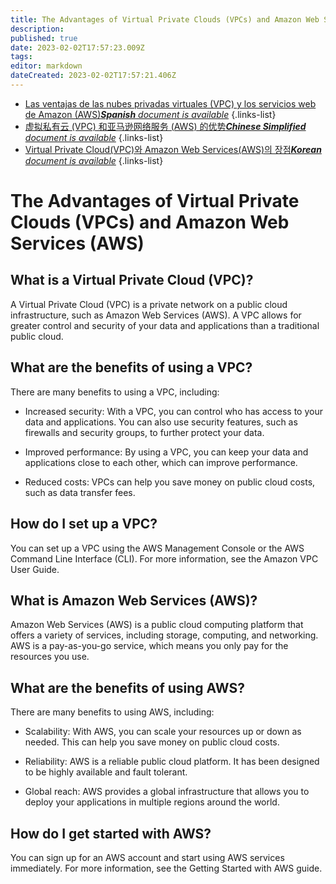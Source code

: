 ```yaml
---
title: The Advantages of Virtual Private Clouds (VPCs) and Amazon Web Services (AWS)
description: 
published: true
date: 2023-02-02T17:57:23.009Z
tags: 
editor: markdown
dateCreated: 2023-02-02T17:57:21.406Z
---
```


- [Las ventajas de las nubes privadas virtuales (VPC) y los servicios web de Amazon (AWS)***Spanish** document is available*](/es/Knowledge-base/Common/the-advantages-of-virtual-private-clouds-vpcs-and-amazon-web-services-aws)
{.links-list}
- [虚拟私有云 (VPC) 和亚马逊网络服务 (AWS) 的优势***Chinese Simplified** document is available*](/zh/Knowledge-base/Common/the-advantages-of-virtual-private-clouds-vpcs-and-amazon-web-services-aws)
{.links-list}
- [Virtual Private Cloud(VPC)와 Amazon Web Services(AWS)의 장점***Korean** document is available*](/ko/Knowledge-base/Common/the-advantages-of-virtual-private-clouds-vpcs-and-amazon-web-services-aws)
{.links-list}


# The Advantages of Virtual Private Clouds (VPCs) and Amazon Web Services (AWS)

## What is a Virtual Private Cloud (VPC)?

A Virtual Private Cloud (VPC) is a private network on a public cloud infrastructure, such as Amazon Web Services (AWS). A VPC allows for greater control and security of your data and applications than a traditional public cloud.

## What are the benefits of using a VPC?

There are many benefits to using a VPC, including:

- Increased security: With a VPC, you can control who has access to your data and applications. You can also use security features, such as firewalls and security groups, to further protect your data.

- Improved performance: By using a VPC, you can keep your data and applications close to each other, which can improve performance.

- Reduced costs: VPCs can help you save money on public cloud costs, such as data transfer fees.

## How do I set up a VPC?

You can set up a VPC using the AWS Management Console or the AWS Command Line Interface (CLI). For more information, see the Amazon VPC User Guide.

## What is Amazon Web Services (AWS)?

Amazon Web Services (AWS) is a public cloud computing platform that offers a variety of services, including storage, computing, and networking. AWS is a pay-as-you-go service, which means you only pay for the resources you use.

## What are the benefits of using AWS?

There are many benefits to using AWS, including:

- Scalability: With AWS, you can scale your resources up or down as needed. This can help you save money on public cloud costs.

- Reliability: AWS is a reliable public cloud platform. It has been designed to be highly available and fault tolerant.

- Global reach: AWS provides a global infrastructure that allows you to deploy your applications in multiple regions around the world.

## How do I get started with AWS?

You can sign up for an AWS account and start using AWS services immediately. For more information, see the Getting Started with AWS guide.